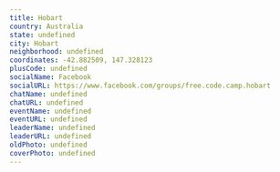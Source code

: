 ```yaml
---
title: Hobart
country: Australia
state: undefined
city: Hobart
neighborhood: undefined
coordinates: -42.882509, 147.328123
plusCode: undefined
socialName: Facebook
socialURL: https://www.facebook.com/groups/free.code.camp.hobart
chatName: undefined
chatURL: undefined
eventName: undefined
eventURL: undefined
leaderName: undefined
leaderURL: undefined
oldPhoto: undefined
coverPhoto: undefined
---
```


